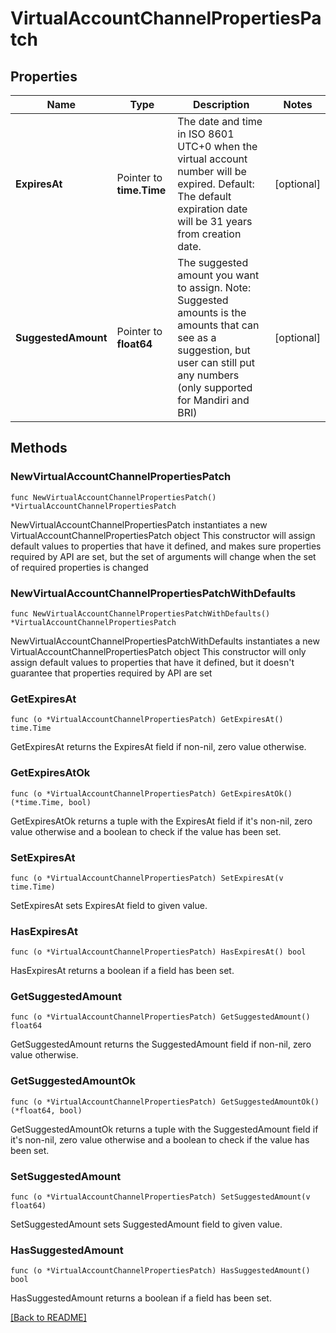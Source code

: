 # VirtualAccountChannelPropertiesPatch

## Properties

| Name | Type | Description | Notes |
| ------------ | ------------- | ------------- | ------------- |
| **ExpiresAt** | Pointer to **time.Time** | The date and time in ISO 8601 UTC+0 when the virtual account number will be expired. Default: The default expiration date will be 31 years from creation date. | [optional]  |
| **SuggestedAmount** | Pointer to **float64** | The suggested amount you want to assign. Note: Suggested amounts is the amounts that can see as a suggestion, but user can still put any numbers (only supported for Mandiri and BRI) | [optional]  |

## Methods

### NewVirtualAccountChannelPropertiesPatch

`func NewVirtualAccountChannelPropertiesPatch() *VirtualAccountChannelPropertiesPatch`

NewVirtualAccountChannelPropertiesPatch instantiates a new VirtualAccountChannelPropertiesPatch object
This constructor will assign default values to properties that have it defined,
and makes sure properties required by API are set, but the set of arguments
will change when the set of required properties is changed

### NewVirtualAccountChannelPropertiesPatchWithDefaults

`func NewVirtualAccountChannelPropertiesPatchWithDefaults() *VirtualAccountChannelPropertiesPatch`

NewVirtualAccountChannelPropertiesPatchWithDefaults instantiates a new VirtualAccountChannelPropertiesPatch object
This constructor will only assign default values to properties that have it defined,
but it doesn't guarantee that properties required by API are set

### GetExpiresAt

`func (o *VirtualAccountChannelPropertiesPatch) GetExpiresAt() time.Time`

GetExpiresAt returns the ExpiresAt field if non-nil, zero value otherwise.

### GetExpiresAtOk

`func (o *VirtualAccountChannelPropertiesPatch) GetExpiresAtOk() (*time.Time, bool)`

GetExpiresAtOk returns a tuple with the ExpiresAt field if it's non-nil, zero value otherwise
and a boolean to check if the value has been set.

### SetExpiresAt

`func (o *VirtualAccountChannelPropertiesPatch) SetExpiresAt(v time.Time)`

SetExpiresAt sets ExpiresAt field to given value.

### HasExpiresAt

`func (o *VirtualAccountChannelPropertiesPatch) HasExpiresAt() bool`

HasExpiresAt returns a boolean if a field has been set.

### GetSuggestedAmount

`func (o *VirtualAccountChannelPropertiesPatch) GetSuggestedAmount() float64`

GetSuggestedAmount returns the SuggestedAmount field if non-nil, zero value otherwise.

### GetSuggestedAmountOk

`func (o *VirtualAccountChannelPropertiesPatch) GetSuggestedAmountOk() (*float64, bool)`

GetSuggestedAmountOk returns a tuple with the SuggestedAmount field if it's non-nil, zero value otherwise
and a boolean to check if the value has been set.

### SetSuggestedAmount

`func (o *VirtualAccountChannelPropertiesPatch) SetSuggestedAmount(v float64)`

SetSuggestedAmount sets SuggestedAmount field to given value.

### HasSuggestedAmount

`func (o *VirtualAccountChannelPropertiesPatch) HasSuggestedAmount() bool`

HasSuggestedAmount returns a boolean if a field has been set.


[[Back to README]](../../README.md)


